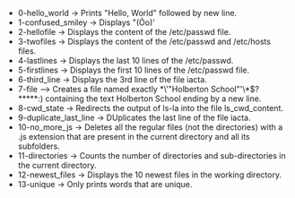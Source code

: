 - 0-hello_world  -> Prints "Hello, World" followed by new line.
- 1-confused_smiley -> Displays "(Ôo)'
- 2-hellofile -> Displays the content of the /etc/passwd file.
- 3-twofiles -> Displays the content of the /etc/passwd and /etc/hosts files.
- 4-lastlines -> Displays the last 10 lines of the /etc/passwd.
- 5-firstlines -> Displays the first 10 lines of the /etc/passwd file.
- 6-third_line -> Displays the 3rd line of the file iacta.
- 7-file --> Creates a file named exactly \*\\'"Holberton School"\'\\*$\?\*\*\*\*\*:) containing the text Holberton School ending by a new line.
- 8-cwd_state -> Redirects the output of ls-la into the file ls_cwd_content.
- 9-duplicate_last_line -> DUplicates the last line of the file iacta.
- 10-no_more_js -> Deletes all the regular files (not the directories) with a .js extension that are present in the current directory and all its subfolders.
- 11-directories -> Counts the number of directories and sub-directories in the current directory.
- 12-newest_files -> Displays the 10 newest files in the working directory.
- 13-unique -> Only prints words that are unique. 